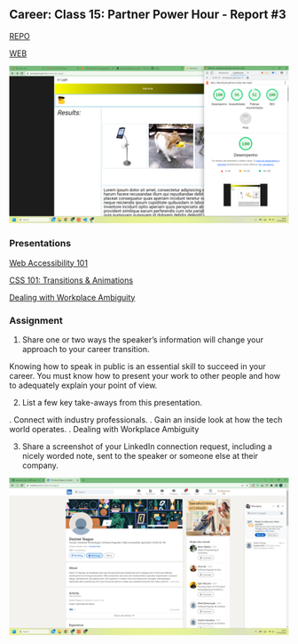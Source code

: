 ## Career: Class 15: Partner Power Hour - Report #3

[REPO](https://github.com/danielquilo/readings-notes-v1)

[WEB](https://danielquilo.github.io/class-lab-origin/)

![Linkedin](../image/lighhouse-lab15.png)

### Presentations

[Web Accessibility 101](https://www.youtube.com/watch?v=JW0K87kaDng)

[CSS 101: Transitions & Animations](https://www.youtube.com/watch?v=sqc-5AFKwxM)

[Dealing with Workplace Ambiguity](https://www.youtube.com/watch?v=mndjhcnChGI)

### Assignment

1. Share one or two ways the speaker’s information will change your approach to your career transition.

Knowing how to speak in public is an essential skill to succeed in your career. You must know how to present your work to other people and how to adequately explain your point of view.

2. List a few key take-aways from this presentation.

. Connect with industry professionals.
. Gain an inside look at how the tech world operates.
. Dealing with Workplace Ambiguity

3. Share a screenshot of your LinkedIn connection request, including a nicely worded note, sent to the speaker or someone else at their company.

![Linkedin connection request](../image/Linkedin.png)